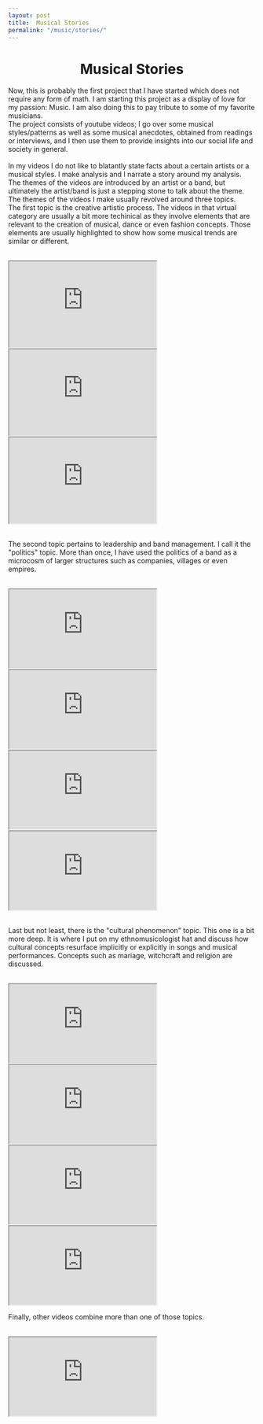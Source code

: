 ```yaml
---
layout: post
title:  Musical Stories 
permalink: "/music/stories/"
---
```


<div class="w3-row">
    <h1 style="text-align:center">Musical Stories</h1>
      <p class = "justify">
Now, this is probably the first project that I have started which does not require any form of math. I am starting this project as a display of love for my passion: Music. I am also doing this to pay tribute to some of my favorite musicians.<br>
The project consists of youtube videos; I go over some musical styles/patterns as well as some musical anecdotes, obtained from readings or interviews, and I then use them to provide insights into our social life and society in general.
<br>
<br>
In my videos I do not like to blatantly state facts about a certain artists or a musical styles. I make analysis and I narrate a story around my analysis. The themes of the videos are introduced by an artist or a band, but ultimately the artist/band is just a stepping stone to talk about the theme. The themes of the videos I make usually revolved around three topics. 
<br>
The first topic is the creative artistic process. The videos in that virtual category are usually a bit more techinical as they involve elements that are relevant to the creation of musical, dance or even fashion concepts. Those elements are usually highlighted to show how some musical trends are similar or different. 
<br>
<br>
</p>
<div class="w3-main w3-center" >
    <iframe width="300" height="175"
        src="https://www.youtube.com/embed/h2FetVOzR3E">
    </iframe>
    <iframe width="300" height="175"
        src="https://www.youtube.com/embed/4sn9eacnvUE">
    </iframe>
    <iframe width="300" height="175"
        src="https://www.youtube.com/embed/__5jipCrs7A">
    </iframe>
</div> 
 <p class = "justify">
<br>
The second topic pertains to leadership and band management. I call it the "politics" topic. More than once, I have used the politics of a band as a microcosm of larger structures such as companies, villages or even empires. 
<br>
<br>
</p>
    <div class="w3-main w3-center" >
    <iframe width="300" height="160"
        src="https://www.youtube.com/embed/wCJ50xkwLLs">
    </iframe>
    <iframe width="300" height="160"
        src="https://www.youtube.com/embed/1nMRrl4h7s0">
    </iframe>
    <iframe width="300" height="160"
        src="https://www.youtube.com/embed/3j-G1m2UMxY">
    </iframe>
        <iframe width="300" height="160"
        src="https://www.youtube.com/embed/M3WStZ1unSg">
    </iframe>
    </div> 
 <p class = "justify">
<br>
Last but not least, there is the "cultural phenomenon" topic. This one is a bit more deep. It is where I put on my ethnomusicologist hat and discuss how cultural concepts resurface implicitly or explicitly in songs and musical performances. Concepts such as mariage, witchcraft and religion are discussed. 
<br>
<br>
</p>
<div class="w3-main w3-center" > 
    <iframe width="300" height="160"
        src="https://www.youtube.com/embed/ERZ5SKnCdX0">
    </iframe>
    <iframe width="300" height="160"
        src="https://www.youtube.com/embed/KILOUbTvhn0">
    </iframe>
    <iframe width="300" height="160"
        src="https://www.youtube.com/embed/nZzfFNOCwLU">
    </iframe>
        <iframe width="300" height="160"
        src="https://www.youtube.com/embed/frX1czimIMw">
    </iframe>
</div> 
 <p class = "justify">
Finally, other videos combine more than one of those topics. 
<br>
<br>
</p>
<div class="w3-main w3-center" >
    <iframe width="300" height="160"
        src="https://www.youtube.com/embed/GPsnGIlaAXc">
    </iframe>
    </div> 
</div>



